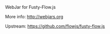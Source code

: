 WebJar for Fusty-Flow.js

More info: http://webjars.org

Upstream: https://github.com/flowjs/fusty-flow.js
